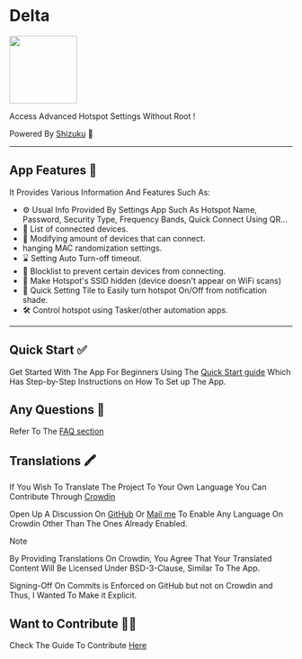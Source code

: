 # Delta

<img src="https://i.postimg.cc/k4RhYVnx/1000047246.png)](https://postimg.cc/r0cJKwRm" height="120" />

Access Advanced Hotspot Settings Without Root !

Powered By [Shizuku](https://shizuku.rikka.app/) 🤩

</div>

---

## App Features 🥳

It Provides Various Information And Features Such As:
- ⚙️ Usual Info Provided By Settings App Such As Hotspot Name, Password, Security Type, Frequency Bands, Quick Connect Using QR...
- 📃 List of connected devices.
- 📱 Modifying amount of devices that can connect.
- hanging MAC randomization settings.
- ⌛ Setting Auto Turn-off timeout.
- 🚧 Blocklist to prevent certain devices from connecting.
- 🔐 Make Hotspot's SSID hidden (device doesn't appear on WiFi scans)
- 🔗 Quick Setting Tile to Easily turn hotspot On/Off from notification shade.
- 🛠️ Control hotspot using Tasker/other automation apps.

---
## Quick Start ✅

Get Started With The App For Beginners Using The [Quick Start guide](https://delta.shadoe.dev/quick-start-guide/)
Which Has Step-by-Step Instructions on How To Set up The App.

## Any Questions 🤔

Refer To The [FAQ section](https://delta.shadoe.dev/faq/)

## Translations 🖍️

If You Wish To Translate The Project To Your Own Language You
Can Contribute Through [Crowdin](https://crowdin.com/project/delta-app)

Open Up A Discussion On [GitHub](https://github.com/supershadoe/delta/discussions/new?category=ideas)
Or [Mail me](mailto:shadoe@shadoe.dev) To Enable Any Language On Crowdin Other
Than The Ones Already Enabled.

> [!NOTE]
> By Providing Translations On Crowdin, You Agree That Your Translated Content
> Will Be Licensed Under BSD-3-Clause, Similar To The App.

Signing-Off On Commits is Enforced on GitHub but not on Crowdin and Thus, I
Wanted To Make it Explicit.

## Want to Contribute 👨‍💻

Check The Guide To Contribute [Here](https://github.com/supershadoe/delta/contribute)
